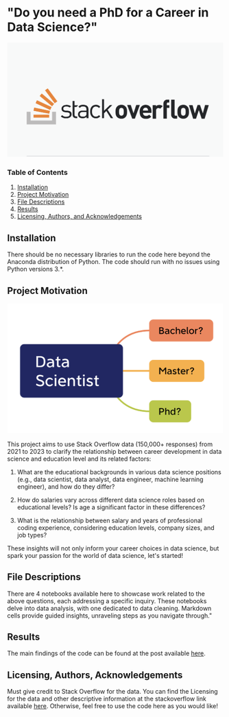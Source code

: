 # "Do you need a PhD for a Career in Data Science?"

![stackoverflow](https://github.com/Ting-DS/stackoverflow_survey_analysis/blob/main/stackoverflow.png)


### Table of Contents

1. [Installation](#installation)
2. [Project Motivation](#motivation)
3. [File Descriptions](#files)
4. [Results](#results)
5. [Licensing, Authors, and Acknowledgements](#licensing)

## Installation <a name="installation"></a>

There should be no necessary libraries to run the code here beyond the Anaconda distribution of Python.  The code should run with no issues using Python versions 3.*.

## Project Motivation<a name="motivation"></a>

![DS](https://github.com/Ting-DS/stackoverflow_survey_analysis/blob/main/DS.png)


This project aims to use Stack Overflow data (150,000+ responses) from 2021 to 2023 to clarify the relationship between career development in data science and education level and its related factors:

1. What are the educational backgrounds in various data science positions (e.g., data scientist, data analyst, data engineer, machine learning engineer), and how do they differ?

2. How do salaries vary across different data science roles based on educational levels? Is age a significant factor in these differences?

3. What is the relationship between salary and years of professional coding experience, considering education levels, company sizes, and job types?

These insights will not only inform your career choices in data science, but spark your passion for the world of data science, let's started!

## File Descriptions <a name="files"></a>

There are 4 notebooks available here to showcase work related to the above questions, each addressing a specific inquiry. These notebooks delve into data analysis, with one dedicated to data cleaning. Markdown cells provide guided insights, unraveling steps as you navigate through."

## Results<a name="results"></a>

The main findings of the code can be found at the post available [here]().

## Licensing, Authors, Acknowledgements<a name="licensing"></a>

Must give credit to Stack Overflow for the data.  You can find the Licensing for the data and other descriptive information at the stackoverflow link available [here](https://insights.stackoverflow.com/survey/).  Otherwise, feel free to use the code here as you would like! 
